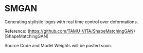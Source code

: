 # SMGAN

Generating stylistic logos with real time control over deformations.

Reference: (https://github.com/TAMU-VITA/ShapeMatchingGAN)[ShapeMatchingGAN]

Source Code and Model Weights will be posted soon.
